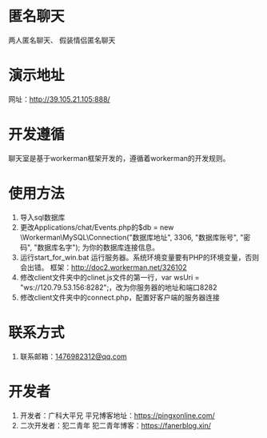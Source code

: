# 匿名聊天
两人匿名聊天、
假装情侣匿名聊天

# 演示地址
网址：http://39.105.21.105:888/

# 开发遵循
聊天室是基于workerman框架开发的，遵循着workerman的开发规则。

# 使用方法
1. 导入sql数据库  
2. 更改Applications/chat/Events.php的$db = new \Workerman\MySQL\Connection("数据库地址", 3306, "数据库账号", "密码", "数据库名字"); 为你的数据库连接信息。  
3. 运行start_for_win.bat 运行服务器。系统环境变量要有PHP的环境变量，否则会出错。 框架：http://doc2.workerman.net/326102
4. 修改client文件夹中的clinet.js文件的第一行，var wsUri = "ws://120.79.53.156:8282";，改为你服务器的地址和端口8282
5. 修改client文件夹中的connect.php，配置好客户端的服务器连接


# 联系方式
1. 联系邮箱：1476982312@qq.com

# 开发者
1. 开发者：广科大平兄
平兄博客地址：https://pingxonline.com/
2. 二次开发者：犯二青年
犯二青年博客：https://fanerblog.xin/
